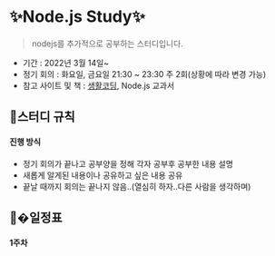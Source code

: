 # ✨Node.js Study✨

> nodejs를 추가적으로 공부하는 스터디입니다.


- 기간 : 2022년 3월 14일~
- 정기 회의 : 화요일, 금요일 21:30 ~ 23:30 주 2회(상황에 따라 변경 가능)
- 참고 사이트 및 책 : [생활코딩](https://opentutorials.org/course/3332), Node.js 교과서


## 📌스터디 규칙 

#### 진행 방식

- 정기 회의가 끝나고 공부양을 정해 각자 공부후 공부한 내용 설명
- 새롭게 알게된 내용이나 공유하고 싶은 내용 공유
- 끝날 때까지 회의는 끝나지 않음..(열심히 하자..다른 사람을 생각하며)

## 📌�일정표

#### 1주차 

